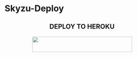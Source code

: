# Skyzu-Deploy
## <p align="center">DEPLOY TO HEROKU</p>

<p align="center"><a href="https://heroku.com/deploy?template=https://github.com/Skyzu/Skyzu-Deploy">
  <img src="https://img.shields.io/badge/Deploy%20To%20Heroku-aqua?style=flat&logo=heroku" width="325" height="50.100" /></a></p>

